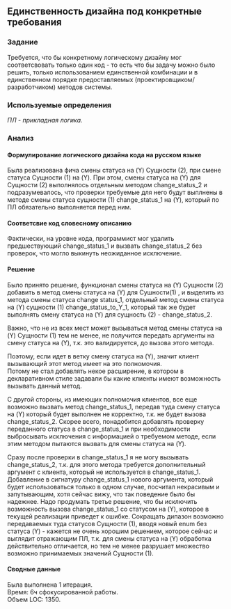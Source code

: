 ## Единственность дизайна под конкретные требования
### Задание
Требуется, что бы конкретному логическому дизайну
мог соответсвовать только один код - то есть что бы задачу можно было решить,
только использованием единственной комбинации
и в единственном порядке предоставляемых (проектировщиком/разработчиком) методов системы.

### Используемые определения
*ПЛ - прикладная логика.*
### Анализ
#### Формулирование логического дизайна кода на русском языке
Была реализована фича смены статуса на (Y) Сущности (2), при смене статуса Сущности (1) на (Y).
При этом, смены статуса на (Y)
для Сущности (2) выполнялось отдельным методом change_status_2 и подразумевалось,
что проверки требуемые для него будут выплнены
в методе смены статуса сущности (1) change_status_1 на (Y),
который по ПЛ обязательно выполняется перед ним.
#### Соответсвие код словесному описанию
Фактически, на уровне кода, программист мог удалить предшествующий change_status_1
и вызвать change_status_2 без проверок, что могло выкинуть неожиданное исключение.
#### Решение
Было принято решение, функционал смены статуса на (Y) Сущности (2)
добавить в метод смены статуса на (Y) для Сушности(1) ,
и выделить из метода смены статуса change status_1,
отдельный метод смены статуса на (Y) сущности (1) change_status_to_Y_1,
который так же будет выполнять смену статуса на (Y) для  сущность (2) - change_status_2.

Важно, что не из всех мест может вызываться метод смены статуса на (Y) Сущности (1) тем не менее,
не получится передать аргументы на смену статуса на (Y),
т.к. это валидируется, до вызова этого метода.

Поэтому, если идет в ветку смену статуса на (Y), значит клиент вызывающий этот метод имеет на это полномочия.  
Потому не стал добавлять некое расширение,
в котором в декларативном стиле задавали бы какие клиенты имеют возможность вызывать данный метод.

С другой стороны, из имеющих полномочия клиентов, все еще возможно вызвать метод change_status_1,
nередав туда смену статуса на (Y)
который будет выполнен не корректно, т.к. не будет вызова change_status_2. Скорее всего,
понадобится добавлять проверку переданного статуса в change_status_1
и при необходимости выбросывать исключения с информацией о требуемом методе,
если этим методом пытаются вызвать для смены статуса на (Y).

Сразу после проверки в change_status_1 я не могу вызывать change_status_2,
т.к. для этого метода требуется дополнительный
аргумент с клиента, который не используется в change_status_1.
Добавление в сигнатуру change_status_1 нового аргумента,
который будет использоваться только в одном случае,
посчитал некрасивым и запутывающим,
хотя сейчас вижу, что так поведение было бы надежнее.
Надо продумать третье решение,
что бы исключить возможность вызова change_status_1 со статусом на (Y),
которое в текущей реализации приведет к ошибке.
Сокращать дипазон возможно передаваемых туда статусов Сущности (1),
вводя новый enum без статуса (Y) - кажется не очень хорошим решением,
которое сейчас и выглядит отражающим ПЛ,
т.к. для смены статуса на (Y) обработка действительно отличается,
но тем не менее разрушает множество возможно принимаемых значений
Сущности (1).

#### Сводные данные
Была выполнена 1 итерация.  
Время: 6ч сфокусированной работы.  
Объем LOC: 1350.
